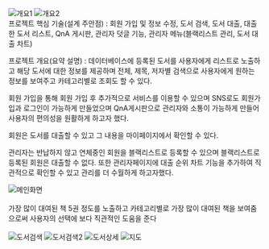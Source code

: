 ![개요1](https://user-images.githubusercontent.com/100394667/237060321-599c54bc-0a9a-46f7-8bb7-cb441ca04a7b.jpg)
![개요2](https://user-images.githubusercontent.com/100394667/237060326-c0be144d-3fff-4fec-93fc-4613b7ffad27.jpg)<br>
프로젝트 핵심 기술(설계 주안점) : 회원 가입 및 정보 수정, 도서 검색, 도서 대출, 대출한 도서 리스트, QnA 게시판, 관리자 덧글 기능, 
                                관리자 메뉴(블랙리스트 관리, 도서 대출 차트) 
                                
                                

프로젝트 개요(요약 설명) : 
데이터베이스에 등록된 도서를 사용자에게 리스트로 노출하고 해당 도서에 대한 정보를 제공하며 전체, 제목, 저자별
검색으로 사용자에게 원하는 정보를 보여주고 카테고리별로 조회도 할 수 있다. 


회원 가입을 통해 회원 가입 후 추가적으로 서비스를 이용할 수 있으며 SNS로도 회원가입과 로그인이 가능하게 만들었으며 
QnA게시판으로 관리자와 소통이 가능하게 만들어 사용자의 편의성을 원활하게 하고자 했다. 



회원은 도서를 대출할 수 있고 그 내용을 마이페이지에서 확인할 수 있다. 



관리자는 반납하지 않고 연체중인 회원을 블랙리스트로 등록할 수 있으며 블랙리스트로 등록된 회원은 대출할 수 없다. 
또한 관리자페이지에 대출 순위 차트 기능을 추가하여 직관적으로 확인할 수 있고 관리를 더 수월하게 하고자했다.




![메인화면](https://user-images.githubusercontent.com/100394667/237060345-3a71605d-4a40-4ba8-bff2-3bb20ee685e0.jpg)
<br/>
<br/>
가장 많이 대여된 책 5권 정도를 노출하고 카테고리별로 가장 많이 대여된 책을 보여줌으로써 사용자의 선택에 보다 직관적인 도움을 준다
<br/>
<br/>
![도서검색](https://user-images.githubusercontent.com/100394667/237060329-83b78a83-31f7-4800-b7b3-85dd1b9b22d6.jpg)
![도서검색2](https://user-images.githubusercontent.com/100394667/237060334-6063f4cf-e078-4247-84ba-5f6fdb769dec.jpg)
![도서상세](https://user-images.githubusercontent.com/100394667/237060338-a4a9e917-0967-4ac1-9449-541838545663.jpg)
![지도](https://user-images.githubusercontent.com/100394667/237060309-080094f0-546f-496e-ba78-54289d4e4329.jpg)
